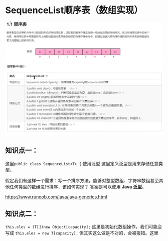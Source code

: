  # SequenceList顺序表（数组实现）
 ![img.png](img.png)
 ![img_1.png](img_1.png)
 ## 知识点一：
这里`public class SequenceList<T> {`
使用泛型
这里定义泛型是用来存储任意类型。

假定我们有这样一个需求：写一个排序方法，能够对整型数组、字符串数组甚至其他任何类型的数组进行排序，该如何实现？
答案是可以使用 **Java 泛型**。

https://www.runoob.com/java/java-generics.html
## 知识点二：
`this.eles = (T[])new Object[capacity];`
这里是初始化数组操作。我们可能会写成 `this.eles = new T[capacity];`
但其实这么做是不对的，会被报错。这里